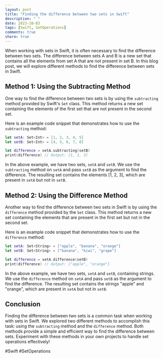 ```yaml
---
layout: post
title: "Finding the difference between two sets in Swift"
description: " "
date: 2023-10-03
tags: [Swift, SetOperations]
comments: true
share: true
---
```


When working with sets in Swift, it is often necessary to find the difference between two sets. The difference between sets A and B is a new set that contains all the elements from set A that are not present in set B. In this blog post, we will explore different methods to find the difference between sets in Swift.

## Method 1: Using the Subtracting Method

One way to find the difference between two sets is by using the `subtracting` method provided by Swift's `Set` class. This method returns a new set containing the elements of the first set that are not present in the second set.

Here is an example code snippet that demonstrates how to use the `subtracting` method:

```swift
let setA: Set<Int> = [1, 2, 3, 4, 5]
let setB: Set<Int> = [4, 5, 6, 7, 8]

let difference = setA.subtracting(setB)
print(difference) // Output: [1, 2, 3]
```

In the above example, we have two sets, `setA` and `setB`. We use the `subtracting` method on `setA` and pass `setB` as the argument to find the difference. The resulting set contains the elements [1, 2, 3], which are present in `setA` but not in `setB`.

## Method 2: Using the Difference Method

Another way to find the difference between two sets in Swift is by using the `difference` method provided by the `Set` class. This method returns a new set containing the elements that are present in the first set but not in the second set.

Here is an example code snippet that demonstrates how to use the `difference` method:

```swift
let setA: Set<String> = ["apple", "banana", "orange"]
let setB: Set<String> = ["banana", "kiwi", "grape"]

let difference = setA.difference(setB)
print(difference) // Output: ["apple", "orange"]
```

In the above example, we have two sets, `setA` and `setB`, containing strings. We use the `difference` method on `setA` and pass `setB` as the argument to find the difference. The resulting set contains the strings "apple" and "orange", which are present in `setA` but not in `setB`.

## Conclusion

Finding the difference between two sets is a common task when working with sets in Swift. We explored two different methods to accomplish this task: using the `subtracting` method and the `difference` method. Both methods provide a simple and efficient way to find the difference between sets. Experiment with these methods in your own projects to handle set operations effectively!

#Swift #SetOperations